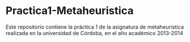 Practica1-Metaheuristica
========================

Este repositorio contiene la práctica 1 de la asignatura de metaheuristica realizada en la universidad de Córdoba, en el año académico 2013-2014

